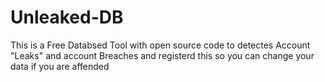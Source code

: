 # Unleaked-DB
This is a Free Databsed Tool with open source code to detectes Account "Leaks" and account Breaches and registerd this so you can change your data if you are affended

